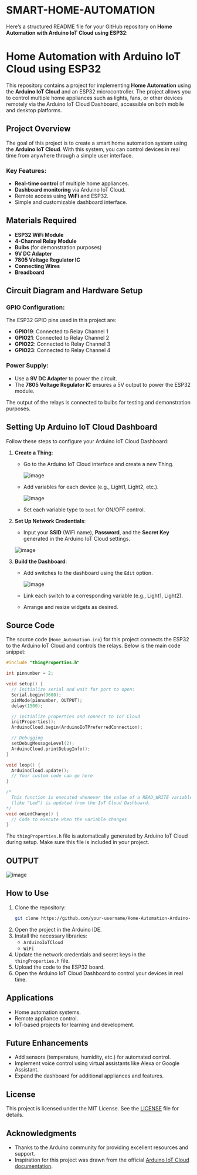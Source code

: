 # SMART-HOME-AUTOMATION
Here’s a structured README file for your GitHub repository on **Home Automation with Arduino IoT Cloud using ESP32**:


# Home Automation with Arduino IoT Cloud using ESP32

This repository contains a project for implementing **Home Automation** using the **Arduino IoT Cloud** and an ESP32 microcontroller. The project allows you to control multiple home appliances such as lights, fans, or other devices remotely via the Arduino IoT Cloud Dashboard, accessible on both mobile and desktop platforms.



## Project Overview

The goal of this project is to create a smart home automation system using the **Arduino IoT Cloud**. With this system, you can control devices in real time from anywhere through a simple user interface.

### Key Features:
- **Real-time control** of multiple home appliances.
- **Dashboard monitoring** via Arduino IoT Cloud.
- Remote access using **WiFi** and ESP32.
- Simple and customizable dashboard interface.



## Materials Required

- **ESP32 WiFi Module**
- **4-Channel Relay Module**
- **Bulbs** (for demonstration purposes)
- **9V DC Adapter**
- **7805 Voltage Regulator IC**
- **Connecting Wires**
- **Breadboard**


## Circuit Diagram and Hardware Setup

### GPIO Configuration:
The ESP32 GPIO pins used in this project are:
- **GPIO19**: Connected to Relay Channel 1
- **GPIO21**: Connected to Relay Channel 2
- **GPIO22**: Connected to Relay Channel 3
- **GPIO23**: Connected to Relay Channel 4

### Power Supply:
- Use a **9V DC Adapter** to power the circuit.
- The **7805 Voltage Regulator IC** ensures a 5V output to power the ESP32 module.

The output of the relays is connected to bulbs for testing and demonstration purposes.



## Setting Up Arduino IoT Cloud Dashboard

Follow these steps to configure your Arduino IoT Cloud Dashboard:

1. **Create a Thing**:
   - Go to the Arduino IoT Cloud interface and create a new Thing.
  
     ![image](https://github.com/user-attachments/assets/0b7439d5-55b8-4d78-91a2-f01f48b4eb19)

   - Add variables for each device (e.g., Light1, Light2, etc.).

      ![image](https://github.com/user-attachments/assets/9a282672-fb79-4185-9b95-9093d2cad852)

   - Set each variable type to `bool` for ON/OFF control.

2. **Set Up Network Credentials**:
   - Input your **SSID** (WiFi name), **Password**, and the **Secret Key** generated in the Arduino IoT Cloud settings.
  
   ![image](https://github.com/user-attachments/assets/57e192bd-6180-4970-9bce-52c5181f7fbe)


3. **Build the Dashboard**:
   - Add switches to the dashboard using the `Edit` option.

     ![image](https://github.com/user-attachments/assets/675abbb0-78cd-41dc-a5f6-759065459b46)

   - Link each switch to a corresponding variable (e.g., Light1, Light2).
   - Arrange and resize widgets as desired.



## Source Code

The source code (`Home_Automation.ino`) for this project connects the ESP32 to the Arduino IoT Cloud and controls the relays. Below is the main code snippet:

```cpp
#include "thingProperties.h"

int pinnumber = 2;

void setup() {
  // Initialize serial and wait for port to open:
  Serial.begin(9600);
  pinMode(pinnumber, OUTPUT);
  delay(1500);

  // Initialize properties and connect to IoT Cloud
  initProperties();
  ArduinoCloud.begin(ArduinoIoTPreferredConnection);

  // Debugging
  setDebugMessageLevel(2);
  ArduinoCloud.printDebugInfo();
}

void loop() {
  ArduinoCloud.update();
  // Your custom code can go here
}

/*
  This function is executed whenever the value of a READ_WRITE variable
  (like "Led") is updated from the IoT Cloud Dashboard.
*/
void onLedChange() {
  // Code to execute when the variable changes
}
```

The `thingProperties.h` file is automatically generated by Arduino IoT Cloud during setup. Make sure this file is included in your project.

## OUTPUT
![image](https://github.com/user-attachments/assets/ed8c5cba-7e58-48c2-86f2-18a376da5c7e)




## How to Use

1. Clone the repository:
   ```bash
   git clone https://github.com/your-username/Home-Automation-Arduino-IoT-Cloud.git
   ```
2. Open the project in the Arduino IDE.
3. Install the necessary libraries:
   - `ArduinoIoTCloud`
   - `WiFi`
4. Update the network credentials and secret keys in the `thingProperties.h` file.
5. Upload the code to the ESP32 board.
6. Open the Arduino IoT Cloud Dashboard to control your devices in real time.


## Applications

- Home automation systems.
- Remote appliance control.
- IoT-based projects for learning and development.



## Future Enhancements

- Add sensors (temperature, humidity, etc.) for automated control.
- Implement voice control using virtual assistants like Alexa or Google Assistant.
- Expand the dashboard for additional appliances and features.



## License

This project is licensed under the MIT License. See the [LICENSE](LICENSE) file for details.


## Acknowledgments

- Thanks to the Arduino community for providing excellent resources and support.
- Inspiration for this project was drawn from the official [Arduino IoT Cloud documentation](https://www.arduino.cc/en/IoT/HomePage).




